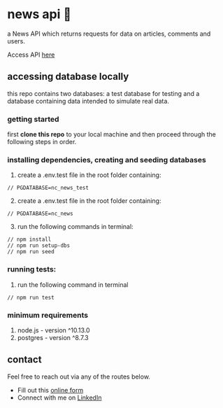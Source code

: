 # news api 📰

a News API which returns requests for data on articles, comments and users.

Access API [here](https://news-app-2.onrender.com/api/)

## accessing database locally

this repo contains two databases: a test database for testing and a database containing data intended to simulate real data.

### getting started

first **clone this repo** to your local machine and then proceed through the following steps in order.

### installing dependencies, creating and seeding databases

1. create a .env.test file in the root folder containing: 

```
// PGDATABASE=nc_news_test 
```

2. create a .env.test file in the root folder containing: 

```
// PGDATABASE=nc_news 
```

3. run the following commands in terminal:

```
// npm install
// npm run setup-dbs
// npm run seed
```

### running tests:

1. run the following command in terminal

```
// npm run test
```

### minimum requirements

1. node.js - version ^10.13.0
2. postgres - version ^8.7.3

## contact

Feel free to reach out via any of the routes below.

- Fill out this [online form](https://simranamin.com/#contact)
- Connect with me on [LinkedIn](https://www.linkedin.com/in/simran-amin/)